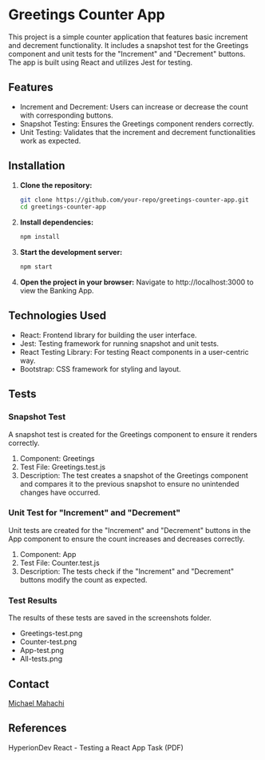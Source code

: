 # Greetings Counter App

This project is a simple counter application that features basic increment and decrement functionality. It includes a snapshot test for the Greetings component and unit tests for the "Increment" and "Decrement" buttons. The app is built using React and utilizes Jest for testing.

## Features

- Increment and Decrement: Users can increase or decrease the count with corresponding buttons.
- Snapshot Testing: Ensures the Greetings component renders correctly.
- Unit Testing: Validates that the increment and decrement functionalities work as expected.

## Installation

1. **Clone the repository:**

   ```bash
   git clone https://github.com/your-repo/greetings-counter-app.git
   cd greetings-counter-app

   ```

2. **Install dependencies:**

   ```bash
   npm install

   ```

3. **Start the development server:**

   ```bash
   npm start

   ```

4. **Open the project in your browser:**
   Navigate to http://localhost:3000 to view the Banking App.

## Technologies Used

- React: Frontend library for building the user interface.
- Jest: Testing framework for running snapshot and unit tests.
- React Testing Library: For testing React components in a user-centric way.
- Bootstrap: CSS framework for styling and layout.

## Tests

### Snapshot Test

A snapshot test is created for the Greetings component to ensure it renders correctly.

1. Component: Greetings
2. Test File: Greetings.test.js
3. Description: The test creates a snapshot of the Greetings component and compares it to the previous snapshot to ensure no unintended changes have occurred.

### Unit Test for "Increment" and "Decrement"

Unit tests are created for the "Increment" and "Decrement" buttons in the App component to ensure the count increases and decreases correctly.

1. Component: App
2. Test File: Counter.test.js
3. Description: The tests check if the "Increment" and "Decrement" buttons modify the count as expected.

### Test Results

The results of these tests are saved in the screenshots folder.

- Greetings-test.png
- Counter-test.png
- App-test.png
- All-tests.png

## Contact

[Michael Mahachi](mikhach@gmail.com)

## References

HyperionDev React - Testing a React App Task (PDF)
